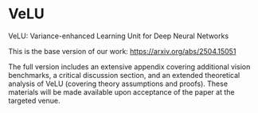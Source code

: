 # VeLU
VeLU: Variance-enhanced Learning Unit for Deep Neural Networks

This is the base version of our work: https://arxiv.org/abs/2504.15051

The full version includes an extensive appendix covering additional vision benchmarks, a critical discussion section, and an extended theoretical analysis of VeLU (covering theory assumptions and proofs). These materials will be made available upon acceptance of the paper at the targeted venue.
